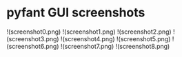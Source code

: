 # pyfant GUI screenshots

!(screenshot0.png)
!(screenshot1.png)
!(screenshot2.png)
!(screenshot3.png)
!(screenshot4.png)
!(screenshot5.png)
!(screenshot6.png)
!(screenshot7.png)
!(screenshot8.png)

